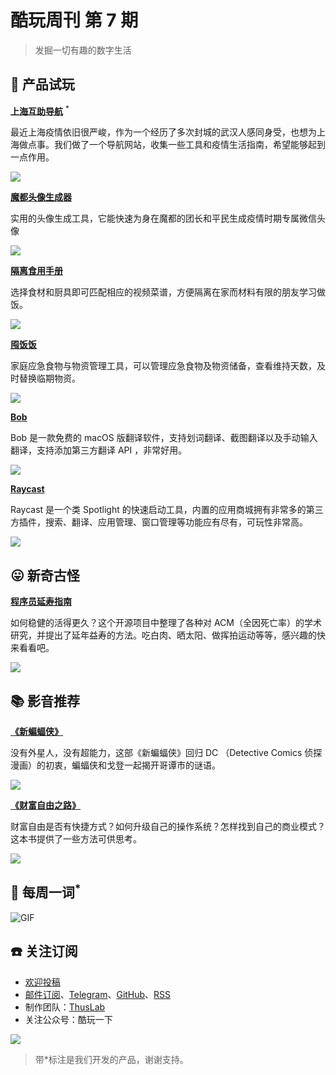 # 酷玩周刊 第 7 期

>发掘一切有趣的数字生活

## 🚀 产品试玩

**[上海互助导航](https://sh-help.com/)** <sup>*</sup>

最近上海疫情依旧很严峻，作为一个经历了多次封城的武汉人感同身受，也想为上海做点事。我们做了一个导航网站，收集一些工具和疫情生活指南，希望能够起到一点作用。

![](/doc/asset/2022/img2022041901.jpeg)

**[魔都头像生成器](https://h5.moo-e.com/roomis/)**

实用的头像生成工具，它能快速为身在魔都的团长和平民生成疫情时期专属微信头像

![](/doc/asset/2022/img2022041902.jpeg)

**[隔离食用手册](https://cook.yunyoujun.cn/)**

选择食材和厨具即可匹配相应的视频菜谱，方便隔离在家而材料有限的朋友学习做饭。

![](/doc/asset/2022/img2022041903.png)

**[囤饭饭](https://apps.apple.com/cn/app/%E5%9B%A4%E9%A5%AD%E9%A5%AD/id1618797277)**

家庭应急食物与物资管理工具，可以管理应急食物及物资储备，查看维持天数，及时替换临期物资。

![](/doc/asset/2022/img2022041904.png)

**[Bob](https://github.com/ripperhe/Bob)**

Bob 是一款免费的 macOS 版翻译软件，支持划词翻译、截图翻译以及手动输入翻译，支持添加第三方翻译 API ，非常好用。

![](/doc/asset/2022/img2022041905.png)

**[Raycast](https://www.raycast.com/)**

Raycast 是一个类 Spotlight 的快速启动工具，内置的应用商城拥有非常多的第三方插件，搜索、翻译、应用管理、窗口管理等功能应有尽有，可玩性非常高。

![](/doc/asset/2022/img2022041906.png)

## 😛 新奇古怪

**[程序员延寿指南](https://github.com/geekan/HowToLiveLonger)**

如何稳健的活得更久？这个开源项目中整理了各种对 ACM（全因死亡率）的学术研究，并提出了延年益寿的方法。吃白肉、晒太阳、做挥拍运动等等，感兴趣的快来看看吧。

![](/doc/asset/2022/img2022041907.png)

## 📚 影音推荐

**[《新蝙蝠侠》](https://movie.douban.com/subject/6424756/)**

没有外星人，没有超能力，这部《新蝙蝠侠》回归 DC （Detective Comics 侦探漫画）的初衷，蝙蝠侠和戈登一起揭开哥谭市的谜语。

![](/doc/asset/2022/img2022041908.jpeg)

**[《财富自由之路》](https://book.douban.com/subject/27094706/)**

财富自由是否有快捷方式？如何升级自己的操作系统？怎样找到自己的商业模式？这本书提供了一些方法可供思考。

![](/doc/asset/2022/img2022041909.jpeg)

## 📝 每周一词<sup>*</sup>

![GIF](/doc/asset/2022/img2022041910.png)

## ☎️ 关注订阅

- [欢迎投稿](https://wj.qq.com/s2/9741038/c74e/)
- [邮件订阅](https://www.getrevue.co/profile/coldplay-weekly)、[Telegram](https://t.me/ColdplayWeekly)、[GitHub](https://github.com/lvwzhen/coldplay-weekly)、[RSS](https://rsshub.app/telegram/channel/ColdplayWeekly)
- 制作团队：[ThusLab](https://thuscn.com/lab/)
- 关注公众号：酷玩一下


![](asset/2022/img2022022203.jpg)

> 带*标注是我们开发的产品，谢谢支持。